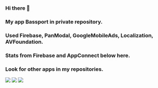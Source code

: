 ### Hi there 👋

### My app Bassport in private repository.  
### Used Firebase, PanModal, GoogleMobileAds, Localization, AVFoundation. 
### Stats from Firebase and AppConnect below here.  
### Look for other apps in my repositories.  
![](https://i.yapx.ru/RWvXi.gif) ![](https://i.yapx.ru/RWvfJ.jpg) ![](https://i.yapx.ru/RWvfK.png)

<!--
**defolty/defolty** is a ✨ _special_ ✨ repository because its `README.md` (this file) appears on your GitHub profile.

Here are some ideas to get you started:

- 🔭 I’m currently working on ...
- 🌱 I’m currently learning ...
- 👯 I’m looking to collaborate on ...
- 🤔 I’m looking for help with ...
- 💬 Ask me about ...
- 📫 How to reach me: ...
- 😄 Pronouns: ...
- ⚡ Fun fact: ...
-->
